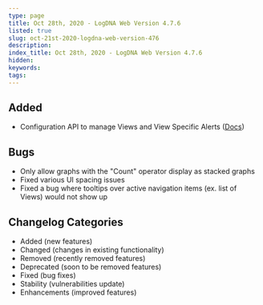 ```yaml
---
type: page
title: Oct 28th, 2020 - LogDNA Web Version 4.7.6
listed: true
slug: oct-21st-2020-logdna-web-version-476
description: 
index_title: Oct 28th, 2020 - LogDNA Web Version 4.7.6
hidden: 
keywords: 
tags: 
---
```





## Added
* Configuration API to manage Views and View Specific Alerts ([Docs](https://docs.logdna.com/reference#getting-started-with-the-configuration-api))

## Bugs
* Only allow graphs with the "Count" operator display as stacked graphs
* Fixed various UI spacing issues
* Fixed a bug where tooltips over active navigation items (ex. list of Views) would not show up

## Changelog Categories
* Added (new features)
* Changed (changes in existing functionality)
* Removed (recently removed features)
* Deprecated (soon to be removed features)
* Fixed (bug fixes)
* Stability (vulnerabilities update)
* Enhancements (improved features)

